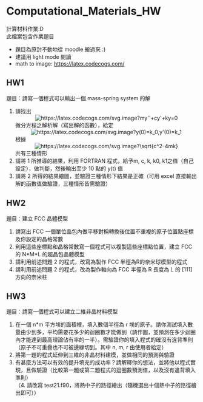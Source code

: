 # Computational_Materials_HW
計算材料作業:D  
此檔案包含作業題目
- 題目為原封不動地從 moodle 搬過來 :)
- 建議用 light mode 閱讀  
- math to image: https://latex.codecogs.com/

## HW1
題目：請寫一個程式可以輸出一個 mass-spring system 的解
1. 請找出  <div align=center><img src="https://latex.codecogs.com/svg.image?my''&plus;cy'&plus;ky=0" title="https://latex.codecogs.com/svg.image?my''+cy'+ky=0" /></div>微分方程之解析解（寫出解的函數），給定<div align=center><img src="https://latex.codecogs.com/svg.image?y(0)=k_0,y'(0)=k_1" title="https://latex.codecogs.com/svg.image?y(0)=k_0,y'(0)=k_1" /></div> 根據<div align=center><img src="https://latex.codecogs.com/svg.image?\sqrt{c^2-4mk}" title="https://latex.codecogs.com/svg.image?\sqrt{c^2-4mk}" /></div>共有三種情形
2. 請將 1 所推導的結果，利用 FORTRAN 程式，給予m, c, k, k0, k1之值（自己設定），做判斷，然後輸出至少 10 點的 y(t) 值
3. 請將 2 所得的結果繪圖，並驗證三種情形下結果是正確（可用 excel 直接輸出解的函數值做驗證，三種情形皆需驗證）


## HW2
題目：建立 FCC 晶體模型
1. 請寫出 FCC 一個單位晶包內做平移對稱轉換後位置不重複的原子位置點座標及你設定的晶格常數
2. 利用這些座標點和晶格常數寫一個程式可以複製這些座標點位置，建立 FCC 的 N\*M\*L 的超晶包晶體模型
3. 請利用前述問題 2 的程式，改寫為製作 FCC 半徑為R的奈米球模型的程式
4. 請利用前述問題 2 的程式，改為製作軸向為 FCC 半徑為 R 長度為 L 的 [111] 方向的奈米柱


## HW3
題目：請寫一個程式可以建立二維非晶材料模型
1. 在一個 n\*m 平方埃的面積裡，填入數個半徑為 r 埃的原子。請你測試填入數量由少到多，平均需要花多少的迴圈數才能做到（請作圖，並預測在多少迴圈內才能達到最高理論佔有率的一半）。需驗證你的填入程式的確沒有違背準則（原子不可重疊也不可被邊緣切到。其中 n, m, r 由使用者給定）
2. 將第一題的程式延伸到三維的非晶材料建模，並做相同的預測與驗證
3. 有甚麼方法可以有效的提升填充的成功率？請解釋你的想法，並將他以程式實現，且做驗證（比較第一題或第二題程式的迴圈數預測值，以及沒有違背填入準則）  
（4. 請改寫 test21.f90，將熱中子的路徑繪出（隨機選出十個熱中子的路徑繪出即可））


